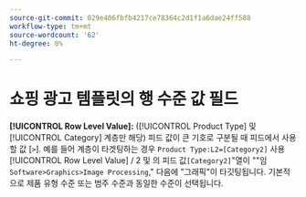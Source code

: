 ```yaml
---
source-git-commit: 029e406fbfb4217ce78364c2d1f1a6dae24ff588
workflow-type: tm+mt
source-wordcount: '62'
ht-degree: 0%

---
```

# 쇼핑 광고 템플릿의 행 수준 값 필드

**[!UICONTROL Row Level Value]:** ([!UICONTROL Product Type] 및 [!UICONTROL Category] 계층만 해당) 피드 값이 큰 기호로 구분될 때 피드에서 사용할 값 [`>`]. 예를 들어 계층이 타겟팅하는 경우 `Product Type:L2=[Category2]` 사용 [!UICONTROL Row Level Value] / 2 및 의 피드 값`[Category2]`&quot;열이 &quot;&quot;임`Software>Graphics>Image Processing`,&quot; 다음에 &quot;그래픽&quot;이 타깃팅됩니다. 기본적으로 제품 유형 수준 또는 범주 수준과 동일한 수준이 선택됩니다.
